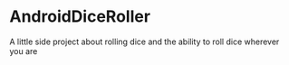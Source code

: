 # AndroidDiceRoller
A little side project about rolling dice and the ability to roll dice wherever you are
